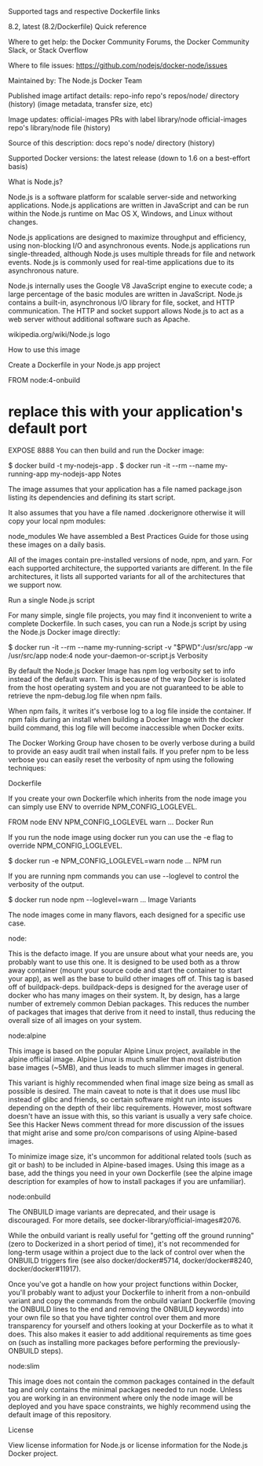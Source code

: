 Supported tags and respective Dockerfile links

8.2, latest (8.2/Dockerfile)
Quick reference

Where to get help:
the Docker Community Forums, the Docker Community Slack, or Stack Overflow

Where to file issues:
https://github.com/nodejs/docker-node/issues

Maintained by:
The Node.js Docker Team

Published image artifact details:
repo-info repo's repos/node/ directory (history)
(image metadata, transfer size, etc)

Image updates:
official-images PRs with label library/node
official-images repo's library/node file (history)

Source of this description:
docs repo's node/ directory (history)

Supported Docker versions:
the latest release (down to 1.6 on a best-effort basis)

What is Node.js?

Node.js is a software platform for scalable server-side and networking applications. Node.js applications are written in JavaScript and can be run within the Node.js runtime on Mac OS X, Windows, and Linux without changes.

Node.js applications are designed to maximize throughput and efficiency, using non-blocking I/O and asynchronous events. Node.js applications run single-threaded, although Node.js uses multiple threads for file and network events. Node.js is commonly used for real-time applications due to its asynchronous nature.

Node.js internally uses the Google V8 JavaScript engine to execute code; a large percentage of the basic modules are written in JavaScript. Node.js contains a built-in, asynchronous I/O library for file, socket, and HTTP communication. The HTTP and socket support allows Node.js to act as a web server without additional software such as Apache.

wikipedia.org/wiki/Node.js
logo

How to use this image

Create a Dockerfile in your Node.js app project

FROM node:4-onbuild
# replace this with your application's default port
EXPOSE 8888
You can then build and run the Docker image:

$ docker build -t my-nodejs-app .
$ docker run -it --rm --name my-running-app my-nodejs-app
Notes

The image assumes that your application has a file named package.json listing its dependencies and defining its start script.

It also assumes that you have a file named .dockerignore otherwise it will copy your local npm modules:

node_modules
We have assembled a Best Practices Guide for those using these images on a daily basis.

All of the images contain pre-installed versions of node, npm, and yarn. For each supported architecture, the supported variants are different. In the file architectures, it lists all supported variants for all of the architectures that we support now.

Run a single Node.js script

For many simple, single file projects, you may find it inconvenient to write a complete Dockerfile. In such cases, you can run a Node.js script by using the Node.js Docker image directly:

$ docker run -it --rm --name my-running-script -v "$PWD":/usr/src/app -w /usr/src/app node:4 node your-daemon-or-script.js
Verbosity

By default the Node.js Docker Image has npm log verbosity set to info instead of the default warn. This is because of the way Docker is isolated from the host operating system and you are not guaranteed to be able to retrieve the npm-debug.log file when npm fails.

When npm fails, it writes it's verbose log to a log file inside the container. If npm fails during an install when building a Docker Image with the docker build command, this log file will become inaccessible when Docker exits.

The Docker Working Group have chosen to be overly verbose during a build to provide an easy audit trail when install fails. If you prefer npm to be less verbose you can easily reset the verbosity of npm using the following techniques:

Dockerfile

If you create your own Dockerfile which inherits from the node image you can simply use ENV to override NPM_CONFIG_LOGLEVEL.

FROM node
ENV NPM_CONFIG_LOGLEVEL warn
...
Docker Run

If you run the node image using docker run you can use the -e flag to override NPM_CONFIG_LOGLEVEL.

$ docker run -e NPM_CONFIG_LOGLEVEL=warn node ...
NPM run

If you are running npm commands you can use --loglevel to control the verbosity of the output.

$ docker run node npm --loglevel=warn ...
Image Variants

The node images come in many flavors, each designed for a specific use case.

node:<version>

This is the defacto image. If you are unsure about what your needs are, you probably want to use this one. It is designed to be used both as a throw away container (mount your source code and start the container to start your app), as well as the base to build other images off of. This tag is based off of buildpack-deps. buildpack-deps is designed for the average user of docker who has many images on their system. It, by design, has a large number of extremely common Debian packages. This reduces the number of packages that images that derive from it need to install, thus reducing the overall size of all images on your system.

node:alpine

This image is based on the popular Alpine Linux project, available in the alpine official image. Alpine Linux is much smaller than most distribution base images (~5MB), and thus leads to much slimmer images in general.

This variant is highly recommended when final image size being as small as possible is desired. The main caveat to note is that it does use musl libc instead of glibc and friends, so certain software might run into issues depending on the depth of their libc requirements. However, most software doesn't have an issue with this, so this variant is usually a very safe choice. See this Hacker News comment thread for more discussion of the issues that might arise and some pro/con comparisons of using Alpine-based images.

To minimize image size, it's uncommon for additional related tools (such as git or bash) to be included in Alpine-based images. Using this image as a base, add the things you need in your own Dockerfile (see the alpine image description for examples of how to install packages if you are unfamiliar).

node:onbuild

The ONBUILD image variants are deprecated, and their usage is discouraged. For more details, see docker-library/official-images#2076.

While the onbuild variant is really useful for "getting off the ground running" (zero to Dockerized in a short period of time), it's not recommended for long-term usage within a project due to the lack of control over when the ONBUILD triggers fire (see also docker/docker#5714, docker/docker#8240, docker/docker#11917).

Once you've got a handle on how your project functions within Docker, you'll probably want to adjust your Dockerfile to inherit from a non-onbuild variant and copy the commands from the onbuild variant Dockerfile (moving the ONBUILD lines to the end and removing the ONBUILD keywords) into your own file so that you have tighter control over them and more transparency for yourself and others looking at your Dockerfile as to what it does. This also makes it easier to add additional requirements as time goes on (such as installing more packages before performing the previously-ONBUILD steps).

node:slim

This image does not contain the common packages contained in the default tag and only contains the minimal packages needed to run node. Unless you are working in an environment where only the node image will be deployed and you have space constraints, we highly recommend using the default image of this repository.

License

View license information for Node.js or license information for the Node.js Docker project.
